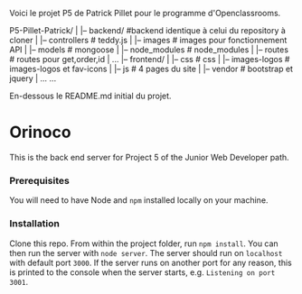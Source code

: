 Voici le projet P5 de Patrick Pillet pour le programme d'Openclassrooms.

P5-Pillet-Patrick/
|
|– backend/             #backend identique à celui du repository à cloner 
|   |– controllers       # teddy.js
|   |– images  # images pour fonctionnement API
|   |– models       # mongoose
|   |– node_modules  # node_modules
|   |– routes       # routes pour get,order,id 
|   ...
|– frontend/
|   |– css       # css
|   |– images-logos  # images-logos et fav-icons
|   |– js       # 4 pages du site
|   |– vendor  # bootstrap et jquery
|   ...
...

En-dessous le README.md initial du projet.

# Orinoco #

This is the back end server for Project 5 of the Junior Web Developer path.

### Prerequisites ###

You will need to have Node and `npm` installed locally on your machine.

### Installation ###

Clone this repo. From within the project folder, run `npm install`. You 
can then run the server with `node server`. 
The server should run on `localhost` with default port `3000`. If the
server runs on another port for any reason, this is printed to the
console when the server starts, e.g. `Listening on port 3001`.
